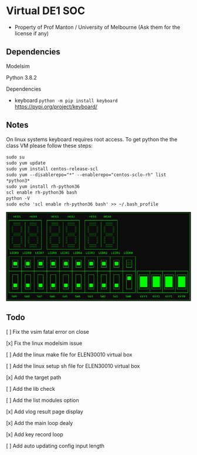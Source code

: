 # Virtual DE1 SOC

- Property of Prof Manton / University of Melbourne (Ask them for the license if any) 
 

## Dependencies 

Modelsim

Python 3.8.2

Dependencies  
- keyboard
`python -m pip install keyboard`
https://pypi.org/project/keyboard/



## Notes

On linux systems keyboard requires root access.
To get python the the class VM please follow these steps:

```
sudo su
sudo yum update
sudo yum install centos-release-scl
sudo yum --disablerepo="*" --enablerepo="centos-sclo-rh" list *python3*
sudo yum install rh-python36
scl enable rh-python36 bash
python -V
sudo echo 'scl enable rh-python36 bash' >> ~/.bash_profile
```


![Virtual DE1 SoC](/images/screen.png)

## Todo

[ ] Fix the vsim fatal error on close

[x] Fix the linux modelsim issue

[ ] Add the linux make file for ELEN30010 virtual box

[ ] Add the linux setup sh file for ELEN30010 virtual box

[x] Add the target path 

[ ] Add the lib check

[ ] Add the list modules option

[x] Add vlog result page display

[x] Add the main loop dealy 

[x] Add key record loop 

[ ] Add auto updating config input length
